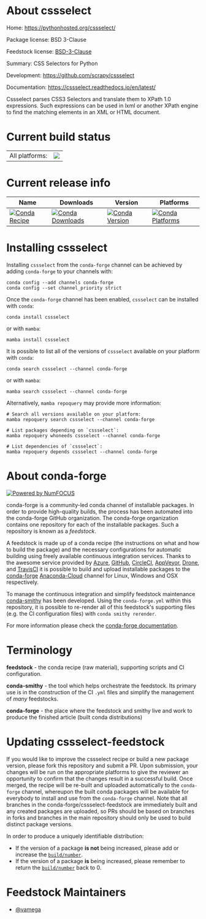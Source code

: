 About cssselect
===============

Home: https://pythonhosted.org/cssselect/

Package license: BSD 3-Clause

Feedstock license: [BSD-3-Clause](https://github.com/conda-forge/cssselect-feedstock/blob/main/LICENSE.txt)

Summary: CSS Selectors for Python

Development: https://github.com/scrapy/cssselect

Documentation: https://cssselect.readthedocs.io/en/latest/

Cssselect parses CSS3 Selectors and translate them to XPath 1.0
expressions. Such expressions can be used in lxml or another XPath engine
to find the matching elements in an XML or HTML document.


Current build status
====================


<table><tr><td>All platforms:</td>
    <td>
      <a href="https://dev.azure.com/conda-forge/feedstock-builds/_build/latest?definitionId=5535&branchName=main">
        <img src="https://dev.azure.com/conda-forge/feedstock-builds/_apis/build/status/cssselect-feedstock?branchName=main">
      </a>
    </td>
  </tr>
</table>

Current release info
====================

| Name | Downloads | Version | Platforms |
| --- | --- | --- | --- |
| [![Conda Recipe](https://img.shields.io/badge/recipe-cssselect-green.svg)](https://anaconda.org/conda-forge/cssselect) | [![Conda Downloads](https://img.shields.io/conda/dn/conda-forge/cssselect.svg)](https://anaconda.org/conda-forge/cssselect) | [![Conda Version](https://img.shields.io/conda/vn/conda-forge/cssselect.svg)](https://anaconda.org/conda-forge/cssselect) | [![Conda Platforms](https://img.shields.io/conda/pn/conda-forge/cssselect.svg)](https://anaconda.org/conda-forge/cssselect) |

Installing cssselect
====================

Installing `cssselect` from the `conda-forge` channel can be achieved by adding `conda-forge` to your channels with:

```
conda config --add channels conda-forge
conda config --set channel_priority strict
```

Once the `conda-forge` channel has been enabled, `cssselect` can be installed with `conda`:

```
conda install cssselect
```

or with `mamba`:

```
mamba install cssselect
```

It is possible to list all of the versions of `cssselect` available on your platform with `conda`:

```
conda search cssselect --channel conda-forge
```

or with `mamba`:

```
mamba search cssselect --channel conda-forge
```

Alternatively, `mamba repoquery` may provide more information:

```
# Search all versions available on your platform:
mamba repoquery search cssselect --channel conda-forge

# List packages depending on `cssselect`:
mamba repoquery whoneeds cssselect --channel conda-forge

# List dependencies of `cssselect`:
mamba repoquery depends cssselect --channel conda-forge
```


About conda-forge
=================

[![Powered by
NumFOCUS](https://img.shields.io/badge/powered%20by-NumFOCUS-orange.svg?style=flat&colorA=E1523D&colorB=007D8A)](https://numfocus.org)

conda-forge is a community-led conda channel of installable packages.
In order to provide high-quality builds, the process has been automated into the
conda-forge GitHub organization. The conda-forge organization contains one repository
for each of the installable packages. Such a repository is known as a *feedstock*.

A feedstock is made up of a conda recipe (the instructions on what and how to build
the package) and the necessary configurations for automatic building using freely
available continuous integration services. Thanks to the awesome service provided by
[Azure](https://azure.microsoft.com/en-us/services/devops/), [GitHub](https://github.com/),
[CircleCI](https://circleci.com/), [AppVeyor](https://www.appveyor.com/),
[Drone](https://cloud.drone.io/welcome), and [TravisCI](https://travis-ci.com/)
it is possible to build and upload installable packages to the
[conda-forge](https://anaconda.org/conda-forge) [Anaconda-Cloud](https://anaconda.org/)
channel for Linux, Windows and OSX respectively.

To manage the continuous integration and simplify feedstock maintenance
[conda-smithy](https://github.com/conda-forge/conda-smithy) has been developed.
Using the ``conda-forge.yml`` within this repository, it is possible to re-render all of
this feedstock's supporting files (e.g. the CI configuration files) with ``conda smithy rerender``.

For more information please check the [conda-forge documentation](https://conda-forge.org/docs/).

Terminology
===========

**feedstock** - the conda recipe (raw material), supporting scripts and CI configuration.

**conda-smithy** - the tool which helps orchestrate the feedstock.
                   Its primary use is in the construction of the CI ``.yml`` files
                   and simplify the management of *many* feedstocks.

**conda-forge** - the place where the feedstock and smithy live and work to
                  produce the finished article (built conda distributions)


Updating cssselect-feedstock
============================

If you would like to improve the cssselect recipe or build a new
package version, please fork this repository and submit a PR. Upon submission,
your changes will be run on the appropriate platforms to give the reviewer an
opportunity to confirm that the changes result in a successful build. Once
merged, the recipe will be re-built and uploaded automatically to the
`conda-forge` channel, whereupon the built conda packages will be available for
everybody to install and use from the `conda-forge` channel.
Note that all branches in the conda-forge/cssselect-feedstock are
immediately built and any created packages are uploaded, so PRs should be based
on branches in forks and branches in the main repository should only be used to
build distinct package versions.

In order to produce a uniquely identifiable distribution:
 * If the version of a package **is not** being increased, please add or increase
   the [``build/number``](https://docs.conda.io/projects/conda-build/en/latest/resources/define-metadata.html#build-number-and-string).
 * If the version of a package **is** being increased, please remember to return
   the [``build/number``](https://docs.conda.io/projects/conda-build/en/latest/resources/define-metadata.html#build-number-and-string)
   back to 0.

Feedstock Maintainers
=====================

* [@vamega](https://github.com/vamega/)

